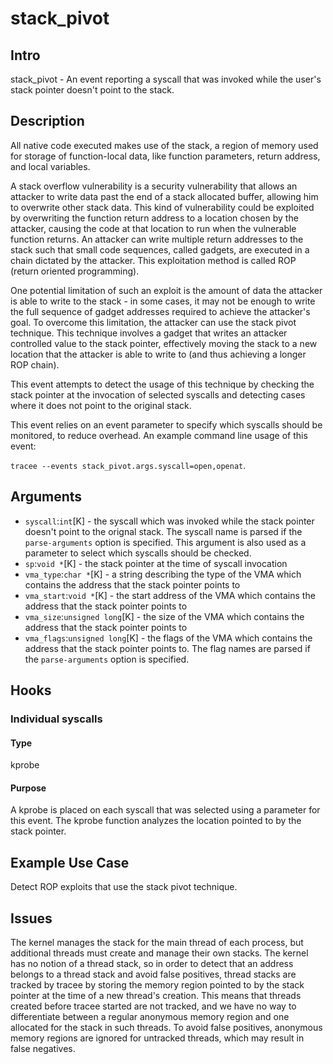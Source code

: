 # stack_pivot

## Intro

stack_pivot - An event reporting a syscall that was invoked while the user's stack pointer doesn't point to the stack.

## Description

All native code executed makes use of the stack, a region of memory used for storage of function-local data, like function parameters, return address, and local variables.

A stack overflow vulnerability is a security vulnerability that allows an attacker to write data past the end of a stack allocated buffer, allowing him to overwrite other stack data. This kind of vulnerability could be exploited by overwriting the function return address to a location chosen by the attacker, causing the code at that location to run when the vulnerable function returns. An attacker can write multiple return addresses to the stack such that small code sequences, called gadgets, are executed in a chain dictated by the attacker. This exploitation method is called ROP (return oriented programming).

One potential limitation of such an exploit is the amount of data the attacker is able to write to the stack - in some cases, it may not be enough to write the full sequence of gadget addresses required to achieve the attacker's goal. To overcome this limitation, the attacker can use the stack pivot technique. This technique involves a gadget that writes an attacker controlled value to the stack pointer, effectively moving the stack to a new location that the attacker is able to write to (and thus achieving a longer ROP chain).

This event attempts to detect the usage of this technique by checking the stack pointer at the invocation of selected syscalls and detecting cases where it does not point to the original stack.

This event relies on an event parameter to specify which syscalls should be monitored, to reduce overhead. An example command line usage of this event:

`tracee --events stack_pivot.args.syscall=open,openat`.

## Arguments

- `syscall`:`int`[K] - the syscall which was invoked while the stack pointer doesn't point to the orignal stack. The syscall name is parsed if the `parse-arguments` option is specified. This argument is also used as a parameter to select which syscalls should be checked.
- `sp`:`void *`[K] - the stack pointer at the time of syscall invocation
- `vma_type`:`char *`[K] - a string describing the type of the VMA which contains the address that the stack pointer points to
- `vma_start`:`void *`[K] - the start address of the VMA which contains the address that the stack pointer points to
- `vma_size`:`unsigned long`[K] - the size of the VMA which contains the address that the stack pointer points to
- `vma_flags`:`unsigned long`[K] - the flags of the VMA which contains the address that the stack pointer points to. The flag names are parsed if the `parse-arguments` option is specified.

## Hooks

### Individual syscalls

#### Type

kprobe

#### Purpose

A kprobe is placed on each syscall that was selected using a parameter for this event. The kprobe function analyzes the location pointed to by the stack pointer.

## Example Use Case

Detect ROP exploits that use the stack pivot technique.

## Issues

The kernel manages the stack for the main thread of each process, but additional threads must create and manage their own stacks. The kernel has no notion of a thread stack, so in order to detect that an address belongs to a thread stack and avoid false positives, thread stacks are tracked by tracee by storing the memory region pointed to by the stack pointer at the time of a new thread's creation. This means that threads created before tracee started are not tracked, and we have no way to differentiate between a regular anonymous memory region and one allocated for the stack in such threads. To avoid false positives, anonymous memory regions are ignored for untracked threads, which may result in false negatives.


